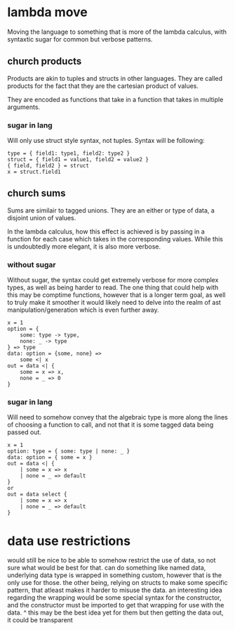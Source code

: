 # lambda move

Moving the language to something that is more of the lambda calculus, with syntaxtic sugar for common but verbose patterns.

## church products

Products are akin to tuples and structs in other languages.
They are called products for the fact that they are the cartesian product of values.

They are encoded as functions that take in a function that takes in multiple arguments.

### sugar in lang

Will only use struct style syntax, not tuples.
Syntax will be following:

```
type = { field1: type1, field2: type2 }
struct = { field1 = value1, field2 = value2 }
{ field, field2 } = struct
x = struct.field1
```

## church sums

Sums are similair to tagged unions.
They are an either or type of data, a disjoint union of values.

In the lambda calculus, how this effect is achieved is by passing in a function for each case which takes in the corresponding values.
While this is undoubtedly more elegant, it is also more verbose.

### without sugar

Without sugar, the syntax could get extremely verbose for more complex types, as well as being harder to read.
The one thing that could help with this may be comptime functions, however that is a longer term goal,
as well to truly make it smoother it would likely need to delve into the realm of ast manipulation/generation which is even further away.

```
x = 1
option = { 
    some: type -> type, 
    none: _ -> type 
} => type
data: option = {some, none} =>
    some <| x
out = data <| { 
    some = x => x, 
    none = _ => 0 
}
```

### sugar in lang

Will need to somehow convey that the algebraic type is more along the lines of choosing a function to call,
and not that it is some tagged data being passed out.

```
x = 1
option: type = { some: type | none: _ }
data: option = { some = x }
out = data <| { 
    | some = x => x 
    | none = _ => default
}
or
out = data select { 
    | some = x => x 
    | none = _ => default
}
```

# data use restrictions

would still be nice to be able to somehow restrict the use of data, so not sure what would be best for that.
can do something like named data, underlying data type is wrapped in something custom, however that is the only use for those. 
the other being, relying on structs to make some specific pattern, that atleast makes it harder to misuse the data.
an interesting idea regarding the wrapping would be some special syntax for the constructor, and the constructor must be imported to get that wrapping for use with the data.
^ this may be the best idea yet for them
but then getting the data out, it could be transparent

